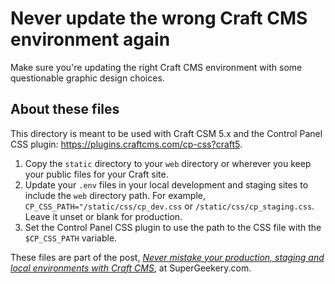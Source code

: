 # Never update the wrong Craft CMS environment again

Make sure you're updating the right Craft CMS environment with some questionable graphic design choices.

## About these files

This directory is meant to be used with Craft CSM 5.x and the Control Panel CSS plugin: https://plugins.craftcms.com/cp-css?craft5.

1. Copy the `static` directory to your `web` directory or wherever you keep your public files for your Craft site.
2. Update your `.env` files in your local development and staging sites to include the `web` directory path. For example, `CP_CSS_PATH="/static/css/cp_dev.css` or `/static/css/cp_staging.css`. Leave it unset or blank for production.
3. Set the Control Panel CSS plugin to use the path to the CSS file with the `$CP_CSS_PATH` variable.

These files are part of the post, _[Never mistake your production, staging and local environments with Craft CMS](https://supergeekery.com/blog/never-mistake-your-production-staging-and-local-environments-with-craft-cms)_, at SuperGeekery.com.
